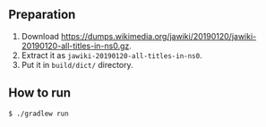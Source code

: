 ## Preparation

1. Download <https://dumps.wikimedia.org/jawiki/20190120/jawiki-20190120-all-titles-in-ns0.gz>.
2. Extract it as `jawiki-20190120-all-titles-in-ns0`.
3. Put it in `build/dict/` directory.

## How to run

```
$ ./gradlew run
```
